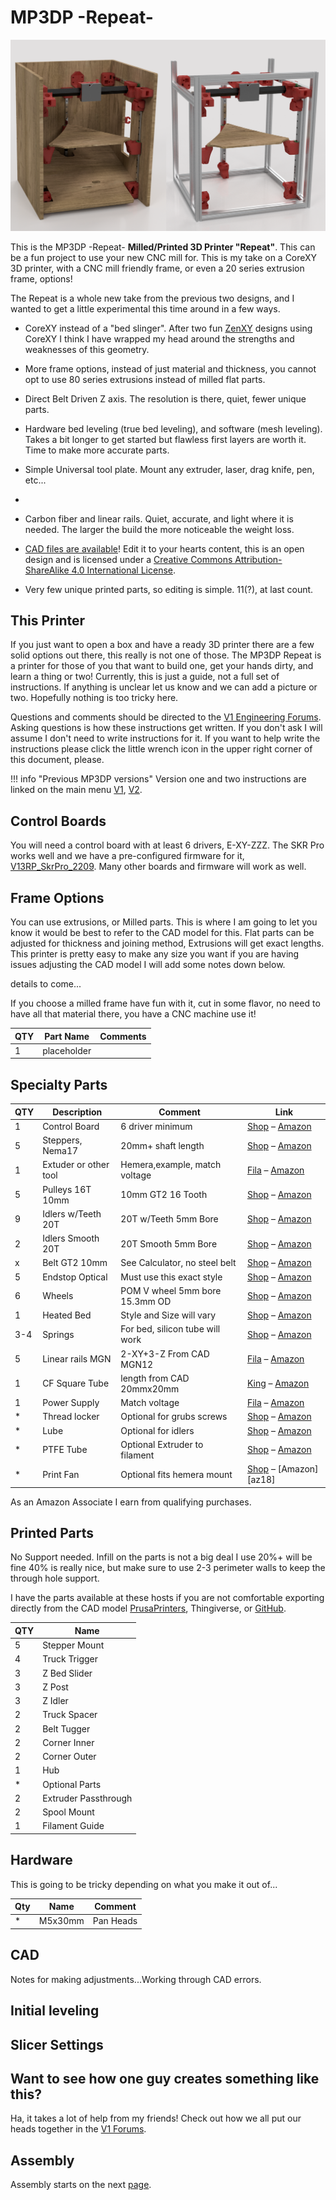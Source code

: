 # MP3DP -Repeat-

![!mp3dp repeat](../img/repeat/Repeats.png)

This is the MP3DP -Repeat- __Milled/Printed 3D Printer "Repeat"__.  This can be a fun project 
to use your new CNC mill for. This is my take on a CoreXY 3D printer, with a CNC mill friendly
frame, or even a 20 series extrusion frame, options! 

The Repeat is a whole new take from the previous two designs, and I wanted to get a little 
experimental this time around in a few ways.  

 - CoreXY instead of a "bed slinger". After two fun [ZenXY](../zenxy/index.md) designs using 
CoreXY I think I have wrapped my head around the strengths and weaknesses of this geometry.

 - More frame options, instead of just material and thickness, you cannot opt to use 80 series 
extrusions instead of milled flat parts.

 - Direct Belt Driven Z axis. The resolution is there, quiet, fewer unique parts.

 - Hardware bed leveling (true bed leveling), and software (mesh leveling). Takes a bit longer to 
get started but flawless first layers are worth it. Time to make more accurate parts.

 - Simple Universal tool plate. Mount any extruder, laser, drag knife, pen, etc... 
 - 
 - Carbon fiber and linear rails. Quiet, accurate, and light where it is needed. The larger the build
 the more noticeable the weight loss.
 
 - [CAD files are available](https://a360.co/381SaiQ)! Edit it to your hearts content, this is an open design and is licensed 
under a [Creative Commons Attribution-ShareAlike 4.0 International License](http://creativecommons.org/licenses/by-sa/4.0/).

 - Very few unique printed parts, so editing is simple. 11(?), at last count.

## This Printer

If you just want to open a box and have a ready 3D printer there are a few solid options out there, this really is not one of those.
The MP3DP Repeat is a printer for those of you that want to build one, get your hands dirty, and learn a
thing or two! Currently, this is just a guide, not a full set of instructions. If anything is unclear 
let us know and we can add a picture or two. Hopefully nothing is too tricky here.


Questions and comments should be directed to the [V1 Engineering Forums](https://forum.v1engineering.com/c/mostly-printed-3d-printer-mp3dp/10). Asking questions is how these instructions get written. If you don't ask I will assume I don't need to write instructions for it. If you want to help write the instructions please click the little wrench icon in the upper right corner of this document, please.

!!! info "Previous MP3DP versions"
    Version one and two instructions are linked on the main menu [V1](version1.md), [V2](version1.md).
    
## Control Boards

You will need a control board with at least 6 drivers, E-XY-ZZZ. The SKR Pro works well and we have a pre-configured firmware for it, 
[V13RP_SkrPro_2209](../electronics/marlin-firmware.md). Many other boards and firmware will work as well.
       

## Frame Options

You can use extrusions, or Milled parts. This is where I am going to let you know it would be best to refer to the CAD model for this. Flat parts can be adjusted for thickness and joining method, Extrusions will get exact lengths. This printer is pretty easy to make any size you want if you are having issues adjusting the CAD model I will add some notes down below.

details to come...

If you choose a milled frame have fun with it, cut in some flavor, no need to have all that material there, you have a CNC
machine use it!


|QTY |Part Name      |Comments|
|----|---------------|-|
|1   |placeholder       | |


## Specialty Parts

|QTY  |Description             |Comment                          |Link                        | 
|-----|------------------------|---------------------------------|----------------------------|
|1    |Control Board           |6 driver minimum                 |[Shop][sh1] – [Amazon][az1]|
|5    |Steppers, Nema17        |20mm+ shaft length               |[Shop][sh2] – [Amazon][az2]|
|1    |Extuder or other tool   |Hemera,example, match voltage    |[Fila][sh3] – [Amazon][az3]|
|5    |Pulleys 16T 10mm        |10mm GT2 16 Tooth                |[Shop][sh4] – [Amazon][az4]|
|9    |Idlers w/Teeth 20T      |20T w/Teeth 5mm Bore             |[Shop][sh5] – [Amazon][az5]|
|2    |Idlers Smooth 20T       |20T Smooth 5mm Bore              |[Shop][sh6] – [Amazon][az6]|
|x    |Belt GT2 10mm           |See Calculator, no steel belt    |[Shop][sh7] – [Amazon][az7]|
|5    |Endstop Optical         |Must use this exact style        |[Shop][sh8] – [Amazon][az8]|
|6    |Wheels                  |POM V wheel 5mm bore 15.3mm OD   |[Shop][sh9] – [Amazon][az9]|
|1    |Heated Bed              |Style and Size will vary         |[Shop][sh10] – [Amazon][az10]|
|3-4  |Springs                 |For bed, silicon tube will work  |[Shop][sh11] – [Amazon][az11]|
|5    |Linear rails MGN        |2-XY+3-Z From CAD      MGN12     |[Fila][sh12] – [Amazon][az12]|
|1    |CF Square Tube          |length from CAD 20mmx20mm        |[King][sh13] – [Amazon][az13]|
|1    |Power Supply            |Match voltage                    |[Fila][sh14] – [Amazon][az14]|
|*    |Thread locker           |Optional for grubs screws        |[Shop][sh15] – [Amazon][az15]|
|*    |Lube                    |Optional for idlers              |[Shop][sh16] – [Amazon][az16]|
|*    |PTFE Tube               |Optional Extruder to filament    |[Shop][sh17] – [Amazon][az17]|
|*    |Print Fan               |Optional fits hemera mount       |[Shop][sh18] – [Amazon][az18]|

[sh1]: https://shop.v1engineering.com/collections/3dprinter-parts/products/skr-pro1-2-6x-2209-drivers-tft35-e3-v3
[sh2]: https://shop.v1engineering.com/collections/3dprinter-parts/products/nema-17-76oz-in-steppers
[sh3]: https://www.filastruder.com/collections/e3d-hemera/products/e3d-hemera?variant=39486550507591
[sh4]: https://shop.v1engineering.com/collections/3dprinter-parts/products/pulley-16-tooth-gt2-10mm
[sh5]: https://shop.v1engineering.com/collections/3dprinter-parts
[sh6]: https://shop.v1engineering.com/collections/3dprinter-parts/products/20t-idler-gt2-10mm
[sh7]: https://shop.v1engineering.com/collections/3dprinter-parts/products/gt2-10mm-belt
[sh8]: https://shop.v1engineering.com/collections/3dprinter-parts/products/optical-endstop
[sh9]: https://shop.v1engineering.com/collections/zenxy/products/v-wheel
[sh10]: https://shop.v1engineering.com/collections/3dprinter-parts/products/mk3-aluminum-heated-bed
[sh11]: https://shop.v1engineering.com/collections/3dprinter-parts/products/spring
[sh12]: https://www.filastruder.com/products/ldo-linear-rails?variant=31793542168647
[sh13]: https://hobbyking.com/en_us/carbon-fibre-square-tube-20-x-20-x-800mm.html
[sh14]: https://www.filastruder.com/products/meanwell-lrs-350-24-psu?_pos=3&_sid=4a733ffaa&_ss=r
[sh15]: https://shop.v1engineering.com/collections/3dprinter-parts/products/0-5ml-threadlocker-242
[sh16]: https://shop.v1engineering.com/collections/3dprinter-parts/products/super-lube-silicone-lubricating-grease-with-syncolon-ptfe
[sh17]: https://shop.v1engineering.com/collections/3dprinter-parts/products/ptfe-liner?variant=39521587331187
[sh18]: https://shop.v1engineering.com/collections/3dprinter-parts/products/5015-12v-fan-blower

[az1]: https://amzn.to/3mp6nOk
[az2]: https://amzn.to/3FcxGlE
[az3]: https://amzn.to/3tdtnE9
[az4]: https://amzn.to/3n9mUGM
[az5]: https://amzn.to/31HTnwa
[az6]: https://amzn.to/3JXAXJi
[az7]: https://amzn.to/3faLvGA
[az8]: https://amzn.to/3zHAKFf
[az9]: https://amzn.to/3nbKxye
[az10]: https://amzn.to/3FgVRPM
[az11]: https://amzn.to/3G9HFcG
[az12]: https://amzn.to/3FbpfXB
[az13]: https://amzn.to/34HCnHL
[az14]: https://amzn.to/31OsAOY
[az15]: https://amzn.to/3GhaKmx
[az16]: https://amzn.to/31H7yS6
[az17]: https://amzn.to/3f5Ml7E
[az17]: https://amzn.to/3Fq3Vy1


As an Amazon Associate I earn from qualifying purchases.

## Printed Parts

No Support needed. Infill on the parts is not a big deal I use 20%+ will be fine 40% is really nice, but make sure to use 2-3 perimeter walls to
keep the through hole support.

I have the parts available at these hosts if you are not comfortable exporting directly from the CAD model 
[PrusaPrinters](https://www.prusaprinters.org/prints/101182-mp3dp-repeat-), Thingiverse, or [GitHub](https://github.com/V1EngineeringInc/MP3DP-Repeat).

|QTY |Name                    |
|----|------------------------|
|5   |Stepper Mount           |
|4   |Truck Trigger           |
|3   |Z Bed Slider            |
|3   |Z Post                  |
|3   |Z Idler                 |
|2   |Truck Spacer            |
|2   |Belt Tugger             |
|2   |Corner Inner            |
|2   |Corner Outer            |
|1   |Hub                     |
|*   |Optional Parts          |
|2   |Extruder Passthrough    |
|2   |Spool Mount             |
|1   |Filament Guide          |

## Hardware
This is going to be tricky depending on what you make it out of...

|Qty |Name                    |Comment|
|----|------------------------|-------|
|*   |M5x30mm                 |Pan Heads|


## CAD
Notes for making adjustments...Working through CAD errors.


## Initial leveling

 
## Slicer Settings

## Want to see how one guy creates something like this?
Ha, it takes a lot of help from my friends! Check out how we all put our heads together in the [ V1 Forums](https://forum.v1engineering.com/t/new-printer-time/28127).

## Assembly
Assembly starts on the next [page](../mp3dp/repeatassm.md).

